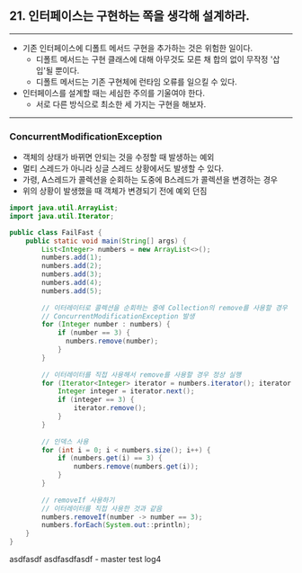 ## 21. 인터페이스는 구현하는 쪽을 생각해 설계하라.

---

- 기존 인터페이스에 디폴트 메서드 구현을 추가하는 것은 위험한 일이다.
  - 디폴트 메서드는 구현 클래스에 대해 아무것도 모른 채 합의 없이 무작정 '삽입'될 뿐이다.
  - 디폴트 메서드는 기존 구현체에 런타임 오류를 일으킬 수 있다.
- 인터페이스를 설계할 때는 세심한 주의를 기울여야 한다.
  - 서로 다른 방식으로 최소한 세 가지는 구현을 해보자.

---

### ConcurrentModificationException
- 객체의 상태가 바뀌면 안되는 것을 수정할 때 발생하는 예외
- 멀티 스레드가 아니라 싱글 스레드 상황에서도 발생할 수 있다.
- 가령, A스레드가 콜렉션을 순회하는 도중에 B스레드가 콜렉션을 변경하는 경우
- 위의 상황이 발생했을 때 객체가 변경되기 전에 예외 던짐

```java
import java.util.ArrayList;
import java.util.Iterator;

public class FailFast {
    public static void main(String[] args) {
        List<Integer> numbers = new ArrayList<>();
        numbers.add(1);
        numbers.add(2);
        numbers.add(3);
        numbers.add(4);
        numbers.add(5);
    
        // 이터레이터로 콜렉션을 순회하는 중에 Collection의 remove를 사용할 경우
        // ConcurrentModificationException 발생
        for (Integer number : numbers) {
            if (number == 3) {
              numbers.remove(number);
            }
        }
    
        // 이터레이터를 직접 사용해서 remove를 사용할 경우 정상 실행
        for (Iterator<Integer> iterator = numbers.iterator(); iterator.hasNext();) {
            Integer integer = iterator.next();
            if (integer == 3) {
                iterator.remove();
            }
        }
      
        // 인덱스 사용
        for (int i = 0; i < numbers.size(); i++) {
            if (numbers.get(i) == 3) {
                numbers.remove(numbers.get(i));
            }
        }
        
        // removeIf 사용하기
        // 이터레이터를 직접 사용한 것과 같음
        numbers.removeIf(number -> number == 3);
        numbers.forEach(System.out::println);
    }
}
```
asdfasdf
asdfasdfasdf - master
test log4